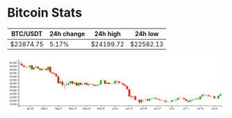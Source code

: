 # Bitcoin Stats

BTC/USDT|24h change|24h high|24h low|
|---|---|---|---|
|$23874.75|5.17%|$24199.72|$22582.13|

<img src="./chart.svg">
